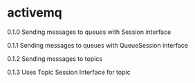 # activemq

0.1.0 Sending messages to queues with Session interface

0.1.1 Sending messages to queues with QueueSession interface

0.1.2 Sending messages to topics

0.1.3 Uses Topic Session Interface for topic
